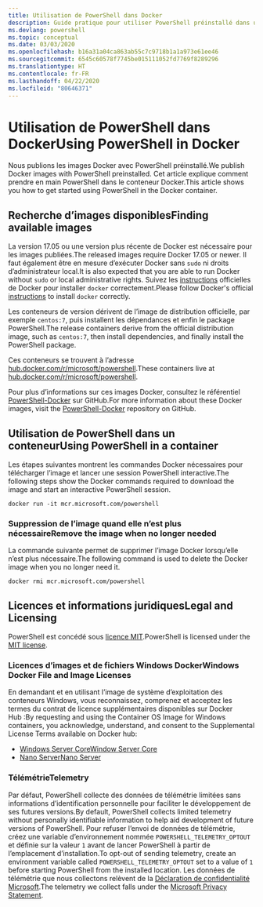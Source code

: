 ```yaml
---
title: Utilisation de PowerShell dans Docker
description: Guide pratique pour utiliser PowerShell préinstallé dans une image Docker.
ms.devlang: powershell
ms.topic: conceptual
ms.date: 03/03/2020
ms.openlocfilehash: b16a31a04ca863ab55c7c9718b1a1a973e61ee46
ms.sourcegitcommit: 6545c60578f7745be015111052fd7769f8289296
ms.translationtype: HT
ms.contentlocale: fr-FR
ms.lasthandoff: 04/22/2020
ms.locfileid: "80646371"
---
```

# <a name="using-powershell-in-docker"></a><span data-ttu-id="fa91e-103">Utilisation de PowerShell dans Docker</span><span class="sxs-lookup"><span data-stu-id="fa91e-103">Using PowerShell in Docker</span></span>

<span data-ttu-id="fa91e-104">Nous publions les images Docker avec PowerShell préinstallé.</span><span class="sxs-lookup"><span data-stu-id="fa91e-104">We publish Docker images with PowerShell preinstalled.</span></span> <span data-ttu-id="fa91e-105">Cet article explique comment prendre en main PowerShell dans le conteneur Docker.</span><span class="sxs-lookup"><span data-stu-id="fa91e-105">This article shows you how to get started using PowerShell in the Docker container.</span></span>

## <a name="finding-available-images"></a><span data-ttu-id="fa91e-106">Recherche d’images disponibles</span><span class="sxs-lookup"><span data-stu-id="fa91e-106">Finding available images</span></span>

<span data-ttu-id="fa91e-107">La version 17.05 ou une version plus récente de Docker est nécessaire pour les images publiées.</span><span class="sxs-lookup"><span data-stu-id="fa91e-107">The released images require Docker 17.05 or newer.</span></span> <span data-ttu-id="fa91e-108">Il faut également être en mesure d’exécuter Docker sans `sudo` ni droits d’administrateur local.</span><span class="sxs-lookup"><span data-stu-id="fa91e-108">It is also expected that you are able to run Docker without `sudo` or local administrative rights.</span></span> <span data-ttu-id="fa91e-109">Suivez les [instructions][install] officielles de Docker pour installer `docker` correctement.</span><span class="sxs-lookup"><span data-stu-id="fa91e-109">Please follow Docker's official [instructions][install] to install `docker` correctly.</span></span>

<span data-ttu-id="fa91e-110">Les conteneurs de version dérivent de l’image de distribution officielle, par exemple `centos:7`, puis installent les dépendances et enfin le package PowerShell.</span><span class="sxs-lookup"><span data-stu-id="fa91e-110">The release containers derive from the official distribution image, such as `centos:7`, then install dependencies, and finally install the PowerShell package.</span></span>

<span data-ttu-id="fa91e-111">Ces conteneurs se trouvent à l’adresse [hub.docker.com/r/microsoft/powershell][docker-release].</span><span class="sxs-lookup"><span data-stu-id="fa91e-111">These containers live at [hub.docker.com/r/microsoft/powershell][docker-release].</span></span>

<span data-ttu-id="fa91e-112">Pour plus d’informations sur ces images Docker, consultez le référentiel [PowerShell-Docker][PowerShell-Docker] sur GitHub.</span><span class="sxs-lookup"><span data-stu-id="fa91e-112">For more information about these Docker images, visit the [PowerShell-Docker][PowerShell-Docker] repository on GitHub.</span></span>

## <a name="using-powershell-in-a-container"></a><span data-ttu-id="fa91e-113">Utilisation de PowerShell dans un conteneur</span><span class="sxs-lookup"><span data-stu-id="fa91e-113">Using PowerShell in a container</span></span>

<span data-ttu-id="fa91e-114">Les étapes suivantes montrent les commandes Docker nécessaires pour télécharger l’image et lancer une session PowerShell interactive.</span><span class="sxs-lookup"><span data-stu-id="fa91e-114">The following steps show the Docker commands required to download the image and start an interactive PowerShell session.</span></span>

```console
docker run -it mcr.microsoft.com/powershell
```

### <a name="remove-the-image-when-no-longer-needed"></a><span data-ttu-id="fa91e-115">Suppression de l’image quand elle n’est plus nécessaire</span><span class="sxs-lookup"><span data-stu-id="fa91e-115">Remove the image when no longer needed</span></span>

<span data-ttu-id="fa91e-116">La commande suivante permet de supprimer l’image Docker lorsqu’elle n’est plus nécessaire.</span><span class="sxs-lookup"><span data-stu-id="fa91e-116">The following command is used to delete the Docker image when you no longer need it.</span></span>

```console
docker rmi mcr.microsoft.com/powershell
```

## <a name="legal-and-licensing"></a><span data-ttu-id="fa91e-117">Licences et informations juridiques</span><span class="sxs-lookup"><span data-stu-id="fa91e-117">Legal and Licensing</span></span>

<span data-ttu-id="fa91e-118">PowerShell est concédé sous [licence MIT][].</span><span class="sxs-lookup"><span data-stu-id="fa91e-118">PowerShell is licensed under the [MIT license][].</span></span>

### <a name="windows-docker-file-and-image-licenses"></a><span data-ttu-id="fa91e-119">Licences d’images et de fichiers Windows Docker</span><span class="sxs-lookup"><span data-stu-id="fa91e-119">Windows Docker File and Image Licenses</span></span>

<span data-ttu-id="fa91e-120">En demandant et en utilisant l’image de système d’exploitation des conteneurs Windows, vous reconnaissez, comprenez et acceptez les termes du contrat de licence supplémentaires disponibles sur Docker Hub :</span><span class="sxs-lookup"><span data-stu-id="fa91e-120">By requesting and using the Container OS Image for Windows containers, you acknowledge, understand, and consent to the Supplemental License Terms available on Docker hub:</span></span>

- <span data-ttu-id="fa91e-121">[Windows Server Core][Window Server Core]</span><span class="sxs-lookup"><span data-stu-id="fa91e-121">[Window Server Core][Window Server Core]</span></span>
- <span data-ttu-id="fa91e-122">[Nano Server][Nano Server]</span><span class="sxs-lookup"><span data-stu-id="fa91e-122">[Nano Server][Nano Server]</span></span>

### <a name="telemetry"></a><span data-ttu-id="fa91e-123">Télémétrie</span><span class="sxs-lookup"><span data-stu-id="fa91e-123">Telemetry</span></span>

<span data-ttu-id="fa91e-124">Par défaut, PowerShell collecte des données de télémétrie limitées sans informations d’identification personnelle pour faciliter le développement de ses futures versions.</span><span class="sxs-lookup"><span data-stu-id="fa91e-124">By default, PowerShell collects limited telemetry without personally identifiable information to help aid development of future versions of PowerShell.</span></span> <span data-ttu-id="fa91e-125">Pour refuser l’envoi de données de télémétrie, créez une variable d’environnement nommée `POWERSHELL_TELEMETRY_OPTOUT` et définie sur la valeur `1` avant de lancer PowerShell à partir de l’emplacement d’installation.</span><span class="sxs-lookup"><span data-stu-id="fa91e-125">To opt-out of sending telemetry, create an environment variable called `POWERSHELL_TELEMETRY_OPTOUT` set to a value of `1` before starting PowerShell from the installed location.</span></span> <span data-ttu-id="fa91e-126">Les données de télémétrie que nous collectons relèvent de la [Déclaration de confidentialité Microsoft][privacy].</span><span class="sxs-lookup"><span data-stu-id="fa91e-126">The telemetry we collect falls under the [Microsoft Privacy Statement][privacy].</span></span>

<!-- link references -->
[install]: https://docs.docker.com/engine/installation/
[docker-release]: https://hub.docker.com/r/microsoft/powershell/
[appinsights]: https://azure.microsoft.com/services/application-insights/
[Licence MIT]: https://github.com/PowerShell/PowerShell/tree/master/LICENSE.txt
[MIT license]: https://github.com/PowerShell/PowerShell/tree/master/LICENSE.txt
[PowerShell-Docker]: https://github.com/PowerShell/PowerShell-Docker
[Window Server Core]: https://hub.docker.com/r/microsoft/windowsservercore/
[Nano Server]: https://hub.docker.com/r/microsoft/nanoserver/
[privacy]: https://privacy.microsoft.com/privacystatement/

